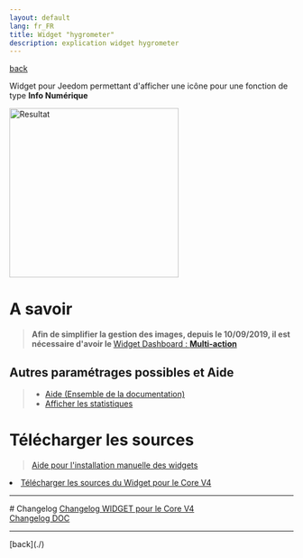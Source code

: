 ```yaml
---
layout: default
lang: fr_FR
title: Widget "hygrometer"
description: explication widget hygrometer
---
```


[back](./)

Widget pour Jeedom permettant d'afficher une icône pour une fonction de type <b>Info Numérique</b>

<p><img src="../{{site.img}}/exemple/d/hygrometer.png" width="300" alt="Resultat" /></p>

# A savoir

<blockquote>
<b>Afin de simplifier la gestion des images, depuis le 10/09/2019, il est nécessaire d'avoir le </b><a href="WIDGET_d_Multi_action_Defaut">Widget Dashboard : <b>Multi-action</b></a>
</blockquote>

## Autres paramétrages possibles et Aide

<blockquote>
    <ul>
        <li><a href="{{site.baseurl}}/help/{{page.lang}}/">Aide (Ensemble de la documentation)</a></li>
        <li><a href="{{site.baseurl}}/help/{{page.lang}}/stats">Afficher les statistiques</a></li>
    </ul>
</blockquote>

# Télécharger les sources

> <a href="{{site.baseurl}}/help/{{page.lang}}/install_manu">Aide pour l'installation manuelle des widgets</a>

<li><a href="https://github.com/JEALG/Jeedom-hygrometer/tree/masterv4">Télécharger les sources du Widget pour le Core V4</a></li>

<hr />
# Changelog
<a href="https://github.com/JEALG/Jeedom-hygrometer/commits/masterv4">Changelog WIDGET pour le Core V4</a><br/>
<a href="https://github.com/JEALG/JEEDOM-Widget_JAG-doc/commits/master">Changelog DOC</a>

<hr />
[back](./)
